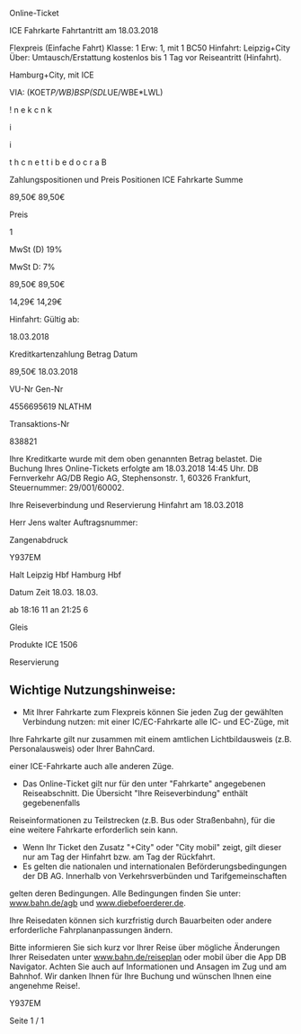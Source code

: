 Online-Ticket

ICE Fahrkarte
Fahrtantritt am 18.03.2018

Flexpreis (Einfache Fahrt)
Klasse:
1
Erw:
1, mit 1 BC50
Hinfahrt: Leipzig+City
Über:
Umtausch/Erstattung kostenlos bis 1 Tag vor Reiseantritt (Hinfahrt).

 Hamburg+City, mit ICE

VIA: (KOET*P/WB)*BSP*(SDL*UE/WBE*LWL)

!
n
e
k
c
n
k

i

i

t
h
c
n
e
t
t
i
b
e
d
o
c
r
a
B

Zahlungspositionen und Preis
Positionen
ICE Fahrkarte
Summe

89,50€
89,50€

Preis

1

MwSt (D) 19%

MwSt D: 7%

89,50€
89,50€

14,29€
14,29€

Hinfahrt:
Gültig ab:

18.03.2018

Kreditkartenzahlung
Betrag
Datum

89,50€
18.03.2018

VU-Nr
Gen-Nr

4556695619
NLATHM

Transaktions-Nr

838821

Ihre Kreditkarte wurde mit dem oben genannten Betrag belastet. Die Buchung Ihres
Online-Tickets erfolgte am 18.03.2018 14:45 Uhr. DB Fernverkehr AG/DB Regio AG,
Stephensonstr. 1, 60326 Frankfurt, Steuernummer: 29/001/60002.

Ihre Reiseverbindung und Reservierung Hinfahrt am 18.03.2018

Herr  Jens walter
Auftragsnummer:

Zangenabdruck

Y937EM

Halt
Leipzig Hbf
Hamburg Hbf

Datum Zeit
18.03.
18.03.

ab 18:16 11
an 21:25 6

Gleis

Produkte
ICE 1506

Reservierung

Wichtige Nutzungshinweise:
-
- Mit Ihrer Fahrkarte zum Flexpreis können Sie jeden Zug der gewählten Verbindung nutzen: mit einer IC/EC-Fahrkarte alle IC- und EC-Züge, mit

Ihre Fahrkarte gilt nur zusammen mit einem amtlichen Lichtbildausweis (z.B. Personalausweis) oder Ihrer BahnCard.

einer ICE-Fahrkarte auch alle anderen Züge.

- Das Online-Ticket gilt nur für den unter "Fahrkarte" angegebenen Reiseabschnitt. Die Übersicht "Ihre Reiseverbindung" enthält gegebenenfalls

Reiseinformationen zu Teilstrecken (z.B. Bus oder Straßenbahn), für die eine weitere Fahrkarte erforderlich sein kann.
- Wenn Ihr Ticket den Zusatz "+City" oder "City mobil" zeigt, gilt dieser nur am Tag der Hinfahrt bzw. am Tag der Rückfahrt.
- Es gelten die nationalen und internationalen Beförderungsbedingungen der DB AG. Innerhalb von Verkehrsverbünden und Tarifgemeinschaften

gelten deren Bedingungen. Alle Bedingungen finden Sie unter: www.bahn.de/agb und www.diebefoerderer.de.

Ihre Reisedaten können sich kurzfristig durch Bauarbeiten oder andere erforderliche Fahrplananpassungen ändern.

Bitte informieren Sie sich kurz vor Ihrer Reise über mögliche Änderungen Ihrer Reisedaten unter www.bahn.de/reiseplan oder mobil über die
App DB Navigator. Achten Sie auch auf Informationen und Ansagen im Zug und am Bahnhof. Wir danken Ihnen für Ihre Buchung und wünschen
Ihnen eine angenehme Reise!.

Y937EM

Seite 1 / 1

